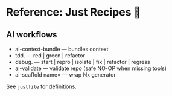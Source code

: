 # Reference: Just Recipes 🍳

## AI workflows

- ai-context-bundle — bundles context
- tdd.<phase> — red | green | refactor
- debug.<phase> — start | repro | isolate | fix | refactor | regress
- ai-validate — validate repo (safe NO-OP when missing tools)
- ai-scaffold name=<generator> — wrap Nx generator

See `justfile` for definitions.
